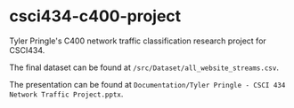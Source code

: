 # csci434-c400-project
Tyler Pringle's C400 network traffic classification research project for CSCI434.

The final dataset can be found at `/src/Dataset/all_website_streams.csv`.

The presentation can be found at `Documentation/Tyler Pringle - CSCI 434 Network Traffic Project.pptx`.
